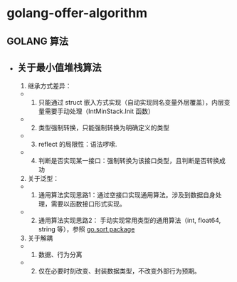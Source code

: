 # golang-offer-algorithm

## GOLANG 算法

- ## 关于最小值堆栈算法
  1. 继承方式差异：   
    - 1. 只能通过 struct 嵌入方式实现（自动实现同名变量外层覆盖），内层变量需要手动处理（IntMinStack.Init 函数）
    - 2. 类型强制转换，只能强制转换为明确定义的类型
    - 3. reflect 的局限性：语法啰嗦.
    - 4. 判断是否实现某一接口：强制转换为该接口类型，且判断是否转换成功
    
  2. 关于泛型：
    - 1. 通用算法实现思路1：通过空接口实现通用算法。涉及到数据自身处理，需要以函数接口形式实现。
    - 2. 通用算法实现思路2： 手动实现常用类型的通用算法（int, float64, string 等），参照 [go.sort package](https://github.com/golang/go/blob/master/src/sort/sort.go)

  3. 关于解耦
    - 1. 数据、行为分离
    - 2. 仅在必要时刻改变、封装数据类型，不改变外部行为预期。
    